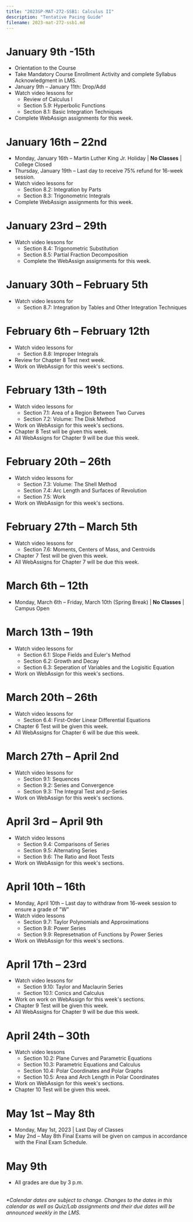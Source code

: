 ```yaml
---
title: "2023SP-MAT-272-SSB1: Calculus II"
description: "Tentative Pacing Guide"
filename: 2023-mat-272-ssb1.md
--- 
```


# January 9th -15th
- Orientation to the Course
- Take Mandatory Course Enrollment Activity and complete Syllabus Acknowledgment in LMS.
- January 9th – January 11th: Drop/Add
- Watch video lessons for
  - Review of Calculus I
  - Section 5.9: Hyperbolic Functions
  - Section 8.1: Basic Integration Techniques
- Complete WebAssign assignments for this week.

# January 16th – 22nd
- Monday, January 16th – Martin Luther King Jr. Holiday \| **No Classes** \| College Closed
- Thursday, January 19th – Last day to receive 75% refund for 16-week session.
- Watch video lessons for
  - Section 8.2: Integration by Parts
  - Section 8.3: Trigonometric Integrals
- Complete WebAssign assignments for this week.

# January 23rd – 29th
- Watch video lessons for
  - Section 8.4: Trigonometric Substitution
  - Section 8.5: Partial Fraction Decomposition
  - Complete the WebAssign assignments for this week.

# January 30th – February 5th
- Watch video lessons for 
  - Section 8.7: Integration by Tables and Other Integration Techniques

# February 6th – February 12th
- Watch video lessons for 
  - Section 8.8: Improper Integrals
- Review for Chapter 8 Test next week.
- Work on WebAssign for this week's sections.

# February 13th – 19th
- Watch video lessons for
  - Section 7.1: Area of a Region Between Two Curves
  - Section 7.2: Volume: The Disk Method
- Work on WebAssign for this week's sections.
- Chapter 8 Test will be given this week.
- All WebAssigns for Chapter 9 will be due this week.

# February 20th – 26th
- Watch video lessons for
  - Section 7.3: Volume: The Shell Method
  - Section 7.4: Arc Length and Surfaces of Revolution
  - Section 7.5: Work
- Work on WebAssign for this week's sections.

# February 27th – March 5th
- Watch video lessons for
  - Section 7.6: Moments, Centers of Mass, and Centroids
- Chapter 7 Test will be given this week.
- All WebAssigns for Chapter 7 will be due this week.

# March 6th – 12th
- Monday, March 6th – Friday, March 10th (Spring Break) \| **No Classes** \| Campus Open

# March 13th – 19th
- Watch video lessons for
  - Section 6.1: Slope Fields and Euler's Method
  - Section 6.2: Growth and Decay
  - Section 6.3: Seperation of Variables and the Logisitic Equation
- Work on WebAssign for this week's sections.

# March 20th – 26th
- Watch video lessons for
  - Section 6.4: First-Order Linear Differential Equations
- Chapter 6 Test will be given this week.
- All WebAssigns for Chapter 6 will be due this week.

# March 27th – April 2nd
- Watch video lessons for
  - Section 9.1: Sequences
  - Section 9.2: Series and Convergence
  - Section 9.3: The Integral Test and _p_-Series
- Work on WebAssign for this week's sections.

# April 3rd – April 9th
- Watch video lessons
  - Section 9.4: Comparisons of Series
  - Section 9.5: Alternating Series
  - Section 9.6: The Ratio and Root Tests
- Work on WebAssign for this week's sections.

# April 10th – 16th
- Monday, April 10th – Last day to withdraw from 16-week session to ensure a grade of "W"
- Watch video lessons
  - Section 9.7: Taylor Polynomials and Approximations
  - Section 9.8: Power Series
  - Section 9.9: Represetnation of Functions by Power Series
- Work on WebAssign for this week's sections.

# April 17th – 23rd
- Watch video lessons for
  - Section 9.10: Taylor and Maclaurin Series
  - Section 10.1: Conics and Calculus
- Work on work on WebAssign for this week's sections.
- Chapter 9 Test will be given this week.
- All WebAssigns for Chapter 9 will be due this week.

# April 24th – 30th
- Watch video lessons
  - Section 10.2: Plane Curves and Parametric Equations
  - Section 10.3: Parametric Equations and Calculus
  - Section 10.4: Polar Coordinates and Polar Graphs
  - Section 10.5: Area and Arch Length in Polar Coordinates
- Work on WebAssign for this week's sections.
- Chapter 10 Test will be given this week.

# May 1st – May 8th
- Monday, May 1st, 2023 \| Last Day of Classes
- May 2nd – May 8th Final Exams will be given on campus in accordance with the Final Exam Schedule.

# May 9th
- All grades are due by 3 p.m.
<br><br>

_*Calendar dates are subject to change. Changes to the dates in this calendar as well as Quiz/Lab assignments and their due dates will be announced weekly in the LMS._
